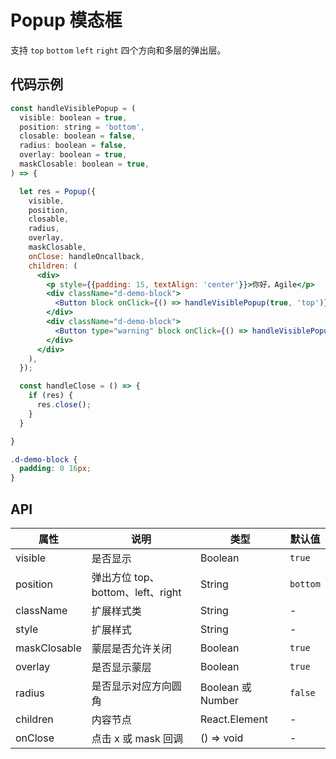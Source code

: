
# Popup 模态框

支持 `top` `bottom` `left` `right` 四个方向和多层的弹出层。

## 代码示例
```jsx
const handleVisiblePopup = (
  visible: boolean = true,
  position: string = 'bottom',
  closable: boolean = false,
  radius: boolean = false,
  overlay: boolean = true,
  maskClosable: boolean = true,
) => {

  let res = Popup({
    visible,
    position,
    closable,
    radius,
    overlay,
    maskClosable,
    onClose: handleOncallback,
    children: (
      <div>
        <p style={{padding: 15, textAlign: 'center'}}>你好，Agile</p>
        <div className="d-demo-block">
          <Button block onClick={() => handleVisiblePopup(true, 'top')}>再弹一个顶部popup</Button>
        </div>
        <div className="d-demo-block">
          <Button type="warning" block onClick={() => handleVisiblePopup(false, position)}>关闭</Button>
        </div>
      </div>
    ),
  });

  const handleClose = () => {
    if (res) {
      res.close();
    }
  }

}
```

```css
.d-demo-block {
  padding: 0 16px;
}
```

## API

| 属性        | 说明           | 类型            | 默认值       |
|------------|----------------|----------------|--------------|
| visible    |   是否显示   | Boolean   | `true` |
| position    |   弹出方位 top、bottom、left、right | String  | `bottom` |
| className   | 扩展样式类  | String | - |
| style   | 扩展样式  | String | - |
| maskClosable   | 蒙层是否允许关闭  | Boolean | `true` |
| overlay   | 是否显示蒙层  | Boolean | `true` |
| radius   | 是否显示对应方向圆角 | Boolean 或 Number | `false` |
| children   | 内容节点  | React.Element | - |
| onClose   | 点击 x 或 mask 回调  | () => void | - |